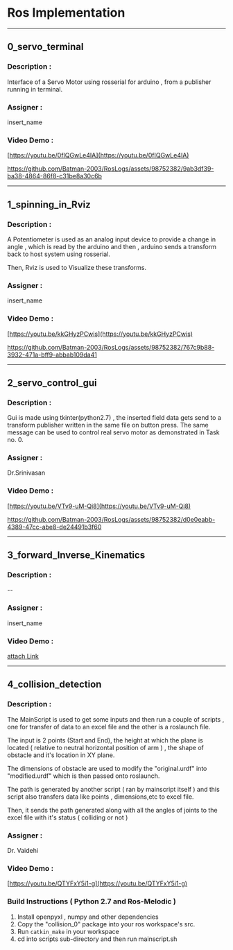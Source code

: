 # Ros Implementation
---
## 0_servo_terminal
### Description : 
Interface of a Servo Motor using rosserial for arduino , from a publisher running in terminal.
### Assigner : 
insert_name
### Video Demo : 
[https://youtu.be/0fIQGwLe4IA](https://youtu.be/0fIQGwLe4IA)


https://github.com/Batman-2003/RosLogs/assets/98752382/9ab3df39-ba38-4864-86f8-c31be8a30c6b



---

## 1_spinning_in_Rviz
### Description : 
A Potentiometer is used as an analog input device to provide a change in angle , which is read by 
the arduino and then , arduino sends a transform back to host system using rosserial.

Then, Rviz is used to Visualize these transforms.
### Assigner :
insert_name
### Video Demo : 
[https://youtu.be/kkGHyzPCwis](https://youtu.be/kkGHyzPCwis)

https://github.com/Batman-2003/RosLogs/assets/98752382/767c9b88-3932-471a-bff9-abbab109da41

---


## 2_servo_control_gui
### Description :
Gui is made using tkinter(python2.7) , the inserted field data gets send to a transform publisher 
written in the same file on button press. 
The same message can be used to control real servo motor as demonstrated in Task no. 0.
### Assigner :
Dr.Srinivasan 
### Video Demo :
[https://youtu.be/VTv9-uM-Qi8](https://youtu.be/VTv9-uM-Qi8)




https://github.com/Batman-2003/RosLogs/assets/98752382/d0e0eabb-4389-47cc-abe8-de24491b3f60




---

## 3_forward_Inverse_Kinematics
### Description :
--
### Assigner :
insert_name
### Video Demo :
[attach Link]()

---

## 4_collision_detection
### Description :
The MainScript is used to get some inputs and then run a couple of scripts , one for transfer of data to an excel file and the other is a roslaunch file.

The input is 2 points (Start and End), the height at which the plane is located ( relative to neutral horizontal position of arm ) , the shape of obstacle and it's location in XY plane.

The dimensions of obstacle are used to modify the "original.urdf" into "modified.urdf" which is then passed onto roslaunch.

The path is generated by another script ( ran by mainscript itself ) and this script also transfers data like points , dimensions,etc to excel file.

Then, it sends the path generated along with all the angles of joints to the excel file with it's status ( colliding or not ) 
### Assigner :
Dr. Vaidehi 
### Video Demo :
[https://youtu.be/QTYFxY5i1-g](https://youtu.be/QTYFxY5i1-g)
### Build Instructions ( Python 2.7 and Ros-Melodic )
  1. Install openpyxl , numpy and other dependencies
  2. Copy the "collision_0" package into your ros workspace's src.
  3. Run `catkin_make` in your workspace
  4. cd into scripts sub-directory and then run mainscript.sh




